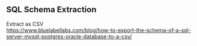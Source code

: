 
## SQL Schema Extraction

Extract as CSV   
https://www.bluelabellabs.com/blog/how-to-export-the-schema-of-a-sql-server-mysql-postgres-oracle-database-to-a-csv/



